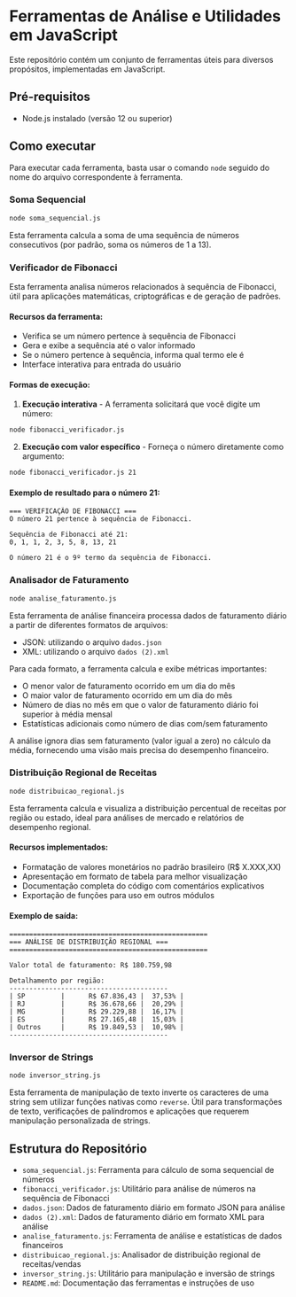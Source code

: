 # Ferramentas de Análise e Utilidades em JavaScript

Este repositório contém um conjunto de ferramentas úteis para diversos propósitos, implementadas em JavaScript.

## Pré-requisitos

- Node.js instalado (versão 12 ou superior)

## Como executar

Para executar cada ferramenta, basta usar o comando `node` seguido do nome do arquivo correspondente à ferramenta.

### Soma Sequencial

```bash
node soma_sequencial.js
```

Esta ferramenta calcula a soma de uma sequência de números consecutivos (por padrão, soma os números de 1 a 13).

### Verificador de Fibonacci

Esta ferramenta analisa números relacionados à sequência de Fibonacci, útil para aplicações matemáticas, criptográficas e de geração de padrões.

#### Recursos da ferramenta:
- Verifica se um número pertence à sequência de Fibonacci
- Gera e exibe a sequência até o valor informado
- Se o número pertence à sequência, informa qual termo ele é
- Interface interativa para entrada do usuário

#### Formas de execução:

1. **Execução interativa** - A ferramenta solicitará que você digite um número:

```bash
node fibonacci_verificador.js
```

2. **Execução com valor específico** - Forneça o número diretamente como argumento:

```bash
node fibonacci_verificador.js 21
```

#### Exemplo de resultado para o número 21:

```
=== VERIFICAÇÃO DE FIBONACCI ===
O número 21 pertence à sequência de Fibonacci.

Sequência de Fibonacci até 21:
0, 1, 1, 2, 3, 5, 8, 13, 21

O número 21 é o 9º termo da sequência de Fibonacci.
```

### Analisador de Faturamento

```bash
node analise_faturamento.js
```

Esta ferramenta de análise financeira processa dados de faturamento diário a partir de diferentes formatos de arquivos:
- JSON: utilizando o arquivo `dados.json`
- XML: utilizando o arquivo `dados (2).xml`

Para cada formato, a ferramenta calcula e exibe métricas importantes:
- O menor valor de faturamento ocorrido em um dia do mês
- O maior valor de faturamento ocorrido em um dia do mês
- Número de dias no mês em que o valor de faturamento diário foi superior à média mensal
- Estatísticas adicionais como número de dias com/sem faturamento

A análise ignora dias sem faturamento (valor igual a zero) no cálculo da média, fornecendo uma visão mais precisa do desempenho financeiro.

### Distribuição Regional de Receitas

```bash
node distribuicao_regional.js
```

Esta ferramenta calcula e visualiza a distribuição percentual de receitas por região ou estado, ideal para análises de mercado e relatórios de desempenho regional.

#### Recursos implementados:
- Formatação de valores monetários no padrão brasileiro (R$ X.XXX,XX)
- Apresentação em formato de tabela para melhor visualização
- Documentação completa do código com comentários explicativos
- Exportação de funções para uso em outros módulos

#### Exemplo de saída:

```
==================================================
=== ANÁLISE DE DISTRIBUIÇÃO REGIONAL ===
==================================================

Valor total de faturamento: R$ 180.759,98

Detalhamento por região:
----------------------------------------
| SP         |      R$ 67.836,43 |  37,53% |
| RJ         |      R$ 36.678,66 |  20,29% |
| MG         |      R$ 29.229,88 |  16,17% |
| ES         |      R$ 27.165,48 |  15,03% |
| Outros     |      R$ 19.849,53 |  10,98% |
----------------------------------------
```

### Inversor de Strings

```bash
node inversor_string.js
```

Esta ferramenta de manipulação de texto inverte os caracteres de uma string sem utilizar funções nativas como `reverse`. Útil para transformações de texto, verificações de palíndromos e aplicações que requerem manipulação personalizada de strings.

## Estrutura do Repositório

- `soma_sequencial.js`: Ferramenta para cálculo de soma sequencial de números
- `fibonacci_verificador.js`: Utilitário para análise de números na sequência de Fibonacci
- `dados.json`: Dados de faturamento diário em formato JSON para análise
- `dados (2).xml`: Dados de faturamento diário em formato XML para análise
- `analise_faturamento.js`: Ferramenta de análise e estatísticas de dados financeiros
- `distribuicao_regional.js`: Analisador de distribuição regional de receitas/vendas
- `inversor_string.js`: Utilitário para manipulação e inversão de strings
- `README.md`: Documentação das ferramentas e instruções de uso
